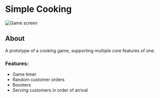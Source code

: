 # Simple Cooking

![Game screen](https://imgur.com/vCilMFt.png)
## About
A prototype of a cooking game, supporting multiple core features of one.

### Features:
- Game timer
- Random customer orders
- Boosters
- Serving customers in order of arrival
